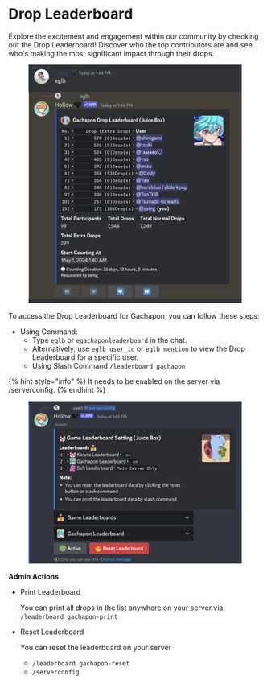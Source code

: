 # Drop Leaderboard

Explore the excitement and engagement within our community by checking out the Drop Leaderboard! Discover who the top contributors are and see who's making the most significant impact through their drops.

<figure><img src="../.gitbook/assets/image (5).png" alt=""><figcaption></figcaption></figure>

To access the Drop Leaderboard for Gachapon, you can follow these steps:

* Using Command:
  * Type `eglb` or `egachaponleaderboard` in the chat.
  * Alternatively, use `eglb user_id` or `eglb mention` to view the Drop Leaderboard for a specific user.
  * Using Slash Command `/leaderboard gachapon`

{% hint style="info" %}
It needs to be enabled on the server via /serverconfig.
{% endhint %}

<figure><img src="../.gitbook/assets/image (8).png" alt=""><figcaption></figcaption></figure>

**Admin Actions**

*   Print Leaderboard

    You can print all drops in the list anywhere on your server via `/leaderboard gachapon-print`
*   Reset Leaderboard

    You can reset the leaderboard on your server

    * &#x20;`/leaderboard gachapon-reset`
    * `/serverconfig`
